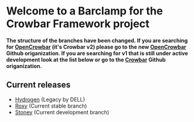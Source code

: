 # Welcome to a Barclamp for the Crowbar Framework project

**The structure of the branches have been changed. If you are searching for
[OpenCrowbar](https://github.com/OpenCrowbar) (it's Crowbar v2) please go to
the new [OpenCrowbar](https://github.com/OpenCrowbar) Github origanization.
If you are searching for v1 that is still under active development look at
the list below or go to the [Crowbar](https://github.com/Crowbar) Github
origanization.**


## Current releases

* [Hydrogen](https://github.com/crowbar/barclamp-chef/tree/release/hydrogen/master) (Legacy by DELL)
* [Roxy](https://github.com/crowbar/barclamp-chef/tree/release/roxy/master) (Current stable branch)
* [Stoney](https://github.com/crowbar/barclamp-chef/tree/release/stoney/master) (Current development branch)
